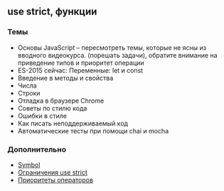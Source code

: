 ## use strict, функции ##

### Темы ###

* Основы JavaScript – пересмотреть темы, которые не ясны из вводного видеокурса. (порешать задачи), обратите внимание на приведение типов и приоритет операции
* ES-2015 сейчас: Переменные: let и const
* Введение в методы и свойства
* Числа
* Строки
* Отладка в браузере Chrome
* Советы по стилю кода
* Ошибки в стиле
* Как писать неподдерживаемый код
* Автоматические тесты при помощи chai и mocha

### Дополнительно ###

* [Symbol](http://learn.javascript.ru/symbol)
* [Ограничения use strict](https://www.w3schools.com/js/js_strict.asp)
* [Приоритеты операторов](https://developer.mozilla.org/ru/docs/Web/JavaScript/Reference/Operators/Operator_Precedence)
